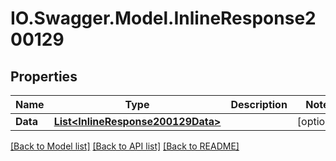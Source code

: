 # IO.Swagger.Model.InlineResponse200129
## Properties

Name | Type | Description | Notes
------------ | ------------- | ------------- | -------------
**Data** | [**List&lt;InlineResponse200129Data&gt;**](InlineResponse200129Data.md) |  | [optional] 

[[Back to Model list]](../README.md#documentation-for-models) [[Back to API list]](../README.md#documentation-for-api-endpoints) [[Back to README]](../README.md)

